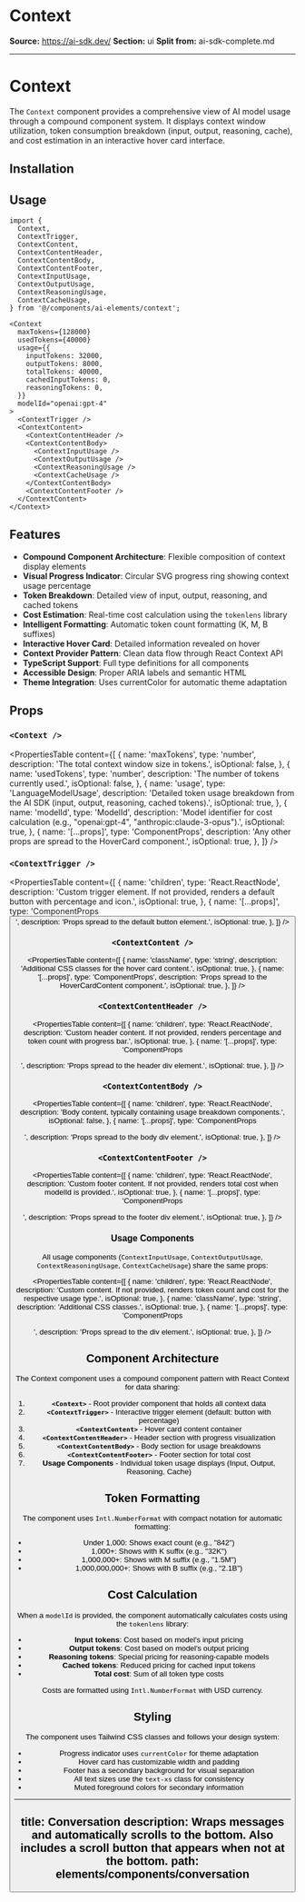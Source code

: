 # Context

**Source:** https://ai-sdk.dev/
**Section:** ui
**Split from:** ai-sdk-complete.md

---

# Context

The `Context` component provides a comprehensive view of AI model usage through a compound component system. It displays context window utilization, token consumption breakdown (input, output, reasoning, cache), and cost estimation in an interactive hover card interface.

<Preview path="context" />

## Installation

<ElementsInstaller path="context" />

## Usage

```tsx
import {
  Context,
  ContextTrigger,
  ContextContent,
  ContextContentHeader,
  ContextContentBody,
  ContextContentFooter,
  ContextInputUsage,
  ContextOutputUsage,
  ContextReasoningUsage,
  ContextCacheUsage,
} from '@/components/ai-elements/context';
```

```tsx
<Context
  maxTokens={128000}
  usedTokens={40000}
  usage={{
    inputTokens: 32000,
    outputTokens: 8000,
    totalTokens: 40000,
    cachedInputTokens: 0,
    reasoningTokens: 0,
  }}
  modelId="openai:gpt-4"
>
  <ContextTrigger />
  <ContextContent>
    <ContextContentHeader />
    <ContextContentBody>
      <ContextInputUsage />
      <ContextOutputUsage />
      <ContextReasoningUsage />
      <ContextCacheUsage />
    </ContextContentBody>
    <ContextContentFooter />
  </ContextContent>
</Context>
```

## Features

- **Compound Component Architecture**: Flexible composition of context display elements
- **Visual Progress Indicator**: Circular SVG progress ring showing context usage percentage
- **Token Breakdown**: Detailed view of input, output, reasoning, and cached tokens
- **Cost Estimation**: Real-time cost calculation using the `tokenlens` library
- **Intelligent Formatting**: Automatic token count formatting (K, M, B suffixes)
- **Interactive Hover Card**: Detailed information revealed on hover
- **Context Provider Pattern**: Clean data flow through React Context API
- **TypeScript Support**: Full type definitions for all components
- **Accessible Design**: Proper ARIA labels and semantic HTML
- **Theme Integration**: Uses currentColor for automatic theme adaptation

## Props

### `<Context />`

<PropertiesTable
  content={[
    {
      name: 'maxTokens',
      type: 'number',
      description:
        'The total context window size in tokens.',
      isOptional: false,
    },
    {
      name: 'usedTokens',
      type: 'number',
      description:
        'The number of tokens currently used.',
      isOptional: false,
    },
    {
      name: 'usage',
      type: 'LanguageModelUsage',
      description:
        'Detailed token usage breakdown from the AI SDK (input, output, reasoning, cached tokens).',
      isOptional: true,
    },
    {
      name: 'modelId',
      type: 'ModelId',
      description:
        'Model identifier for cost calculation (e.g., "openai:gpt-4", "anthropic:claude-3-opus").',
      isOptional: true,
    },
    {
      name: '[...props]',
      type: 'ComponentProps<HoverCard>',
      description:
        'Any other props are spread to the HoverCard component.',
      isOptional: true,
    },
  ]}
/>

### `<ContextTrigger />`

<PropertiesTable
  content={[
    {
      name: 'children',
      type: 'React.ReactNode',
      description:
        'Custom trigger element. If not provided, renders a default button with percentage and icon.',
      isOptional: true,
    },
    {
      name: '[...props]',
      type: 'ComponentProps<Button>',
      description:
        'Props spread to the default button element.',
      isOptional: true,
    },
  ]}
/>

### `<ContextContent />`

<PropertiesTable
  content={[
    {
      name: 'className',
      type: 'string',
      description:
        'Additional CSS classes for the hover card content.',
      isOptional: true,
    },
    {
      name: '[...props]',
      type: 'ComponentProps<HoverCardContent>',
      description:
        'Props spread to the HoverCardContent component.',
      isOptional: true,
    },
  ]}
/>

### `<ContextContentHeader />`

<PropertiesTable
  content={[
    {
      name: 'children',
      type: 'React.ReactNode',
      description:
        'Custom header content. If not provided, renders percentage and token count with progress bar.',
      isOptional: true,
    },
    {
      name: '[...props]',
      type: 'ComponentProps<div>',
      description:
        'Props spread to the header div element.',
      isOptional: true,
    },
  ]}
/>

### `<ContextContentBody />`

<PropertiesTable
  content={[
    {
      name: 'children',
      type: 'React.ReactNode',
      description:
        'Body content, typically containing usage breakdown components.',
      isOptional: false,
    },
    {
      name: '[...props]',
      type: 'ComponentProps<div>',
      description:
        'Props spread to the body div element.',
      isOptional: true,
    },
  ]}
/>

### `<ContextContentFooter />`

<PropertiesTable
  content={[
    {
      name: 'children',
      type: 'React.ReactNode',
      description:
        'Custom footer content. If not provided, renders total cost when modelId is provided.',
      isOptional: true,
    },
    {
      name: '[...props]',
      type: 'ComponentProps<div>',
      description:
        'Props spread to the footer div element.',
      isOptional: true,
    },
  ]}
/>

### Usage Components

All usage components (`ContextInputUsage`, `ContextOutputUsage`, `ContextReasoningUsage`, `ContextCacheUsage`) share the same props:

<PropertiesTable
  content={[
    {
      name: 'children',
      type: 'React.ReactNode',
      description:
        'Custom content. If not provided, renders token count and cost for the respective usage type.',
      isOptional: true,
    },
    {
      name: 'className',
      type: 'string',
      description:
        'Additional CSS classes.',
      isOptional: true,
    },
    {
      name: '[...props]',
      type: 'ComponentProps<div>',
      description:
        'Props spread to the div element.',
      isOptional: true,
    },
  ]}
/>

## Component Architecture

The Context component uses a compound component pattern with React Context for data sharing:

1. **`<Context>`** - Root provider component that holds all context data
2. **`<ContextTrigger>`** - Interactive trigger element (default: button with percentage)
3. **`<ContextContent>`** - Hover card content container
4. **`<ContextContentHeader>`** - Header section with progress visualization
5. **`<ContextContentBody>`** - Body section for usage breakdowns
6. **`<ContextContentFooter>`** - Footer section for total cost
7. **Usage Components** - Individual token usage displays (Input, Output, Reasoning, Cache)

## Token Formatting

The component uses `Intl.NumberFormat` with compact notation for automatic formatting:

- Under 1,000: Shows exact count (e.g., "842")
- 1,000+: Shows with K suffix (e.g., "32K")
- 1,000,000+: Shows with M suffix (e.g., "1.5M")
- 1,000,000,000+: Shows with B suffix (e.g., "2.1B")

## Cost Calculation

When a `modelId` is provided, the component automatically calculates costs using the `tokenlens` library:

- **Input tokens**: Cost based on model's input pricing
- **Output tokens**: Cost based on model's output pricing
- **Reasoning tokens**: Special pricing for reasoning-capable models
- **Cached tokens**: Reduced pricing for cached input tokens
- **Total cost**: Sum of all token type costs

Costs are formatted using `Intl.NumberFormat` with USD currency.

## Styling

The component uses Tailwind CSS classes and follows your design system:

- Progress indicator uses `currentColor` for theme adaptation
- Hover card has customizable width and padding
- Footer has a secondary background for visual separation
- All text sizes use the `text-xs` class for consistency
- Muted foreground colors for secondary information
---
title: Conversation
description: Wraps messages and automatically scrolls to the bottom. Also includes a scroll button that appears when not at the bottom.
path: elements/components/conversation
---
